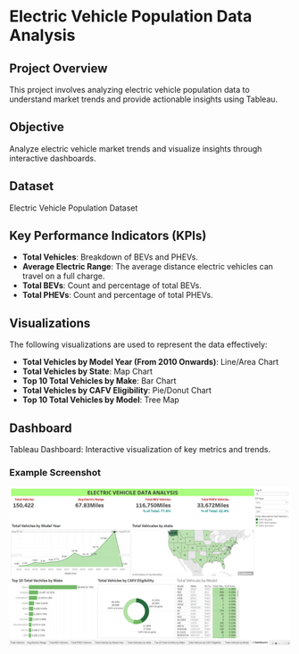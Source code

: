 # Electric Vehicle Population Data Analysis

## Project Overview
This project involves analyzing electric vehicle population data to understand market trends and provide actionable insights using Tableau.

## Objective
Analyze electric vehicle market trends and visualize insights through interactive dashboards.

## Dataset
Electric Vehicle Population Dataset

## Key Performance Indicators (KPIs)
- **Total Vehicles**: Breakdown of BEVs and PHEVs.
- **Average Electric Range**: The average distance electric vehicles can travel on a full charge.
- **Total BEVs**: Count and percentage of total BEVs.
- **Total PHEVs**: Count and percentage of total PHEVs.

## Visualizations
The following visualizations are used to represent the data effectively:

- **Total Vehicles by Model Year (From 2010 Onwards)**: Line/Area Chart
- **Total Vehicles by State**: Map Chart
- **Top 10 Total Vehicles by Make**: Bar Chart
- **Total Vehicles by CAFV Eligibility**: Pie/Donut Chart
- **Top 10 Total Vehicles by Model**: Tree Map

## Dashboard
Tableau Dashboard: Interactive visualization of key metrics and trends.

### Example Screenshot
![Dashboard](Dashboard.png)

